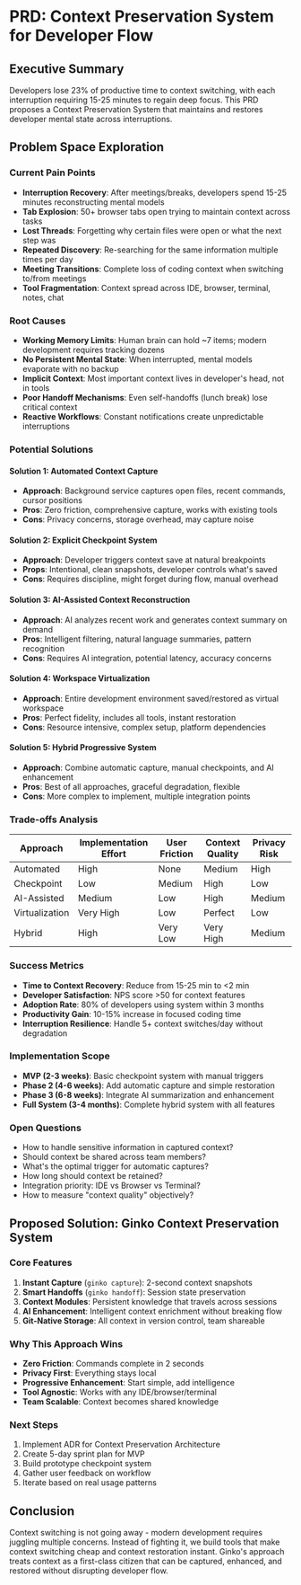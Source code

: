 # PRD: Context Preservation System for Developer Flow

## Executive Summary
Developers lose 23% of productive time to context switching, with each interruption requiring 15-25 minutes to regain deep focus. This PRD proposes a Context Preservation System that maintains and restores developer mental state across interruptions.

## Problem Space Exploration

### Current Pain Points
- **Interruption Recovery**: After meetings/breaks, developers spend 15-25 minutes reconstructing mental models
- **Tab Explosion**: 50+ browser tabs open trying to maintain context across tasks
- **Lost Threads**: Forgetting why certain files were open or what the next step was
- **Repeated Discovery**: Re-searching for the same information multiple times per day
- **Meeting Transitions**: Complete loss of coding context when switching to/from meetings
- **Tool Fragmentation**: Context spread across IDE, browser, terminal, notes, chat

### Root Causes
- **Working Memory Limits**: Human brain can hold ~7 items; modern development requires tracking dozens
- **No Persistent Mental State**: When interrupted, mental models evaporate with no backup
- **Implicit Context**: Most important context lives in developer's head, not in tools
- **Poor Handoff Mechanisms**: Even self-handoffs (lunch break) lose critical context
- **Reactive Workflows**: Constant notifications create unpredictable interruptions

### Potential Solutions

#### Solution 1: Automated Context Capture
- **Approach**: Background service captures open files, recent commands, cursor positions
- **Pros**: Zero friction, comprehensive capture, works with existing tools
- **Cons**: Privacy concerns, storage overhead, may capture noise

#### Solution 2: Explicit Checkpoint System
- **Approach**: Developer triggers context save at natural breakpoints
- **Props**: Intentional, clean snapshots, developer controls what's saved
- **Cons**: Requires discipline, might forget during flow, manual overhead

#### Solution 3: AI-Assisted Context Reconstruction
- **Approach**: AI analyzes recent work and generates context summary on demand
- **Pros**: Intelligent filtering, natural language summaries, pattern recognition
- **Cons**: Requires AI integration, potential latency, accuracy concerns

#### Solution 4: Workspace Virtualization
- **Approach**: Entire development environment saved/restored as virtual workspace
- **Pros**: Perfect fidelity, includes all tools, instant restoration
- **Cons**: Resource intensive, complex setup, platform dependencies

#### Solution 5: Hybrid Progressive System
- **Approach**: Combine automatic capture, manual checkpoints, and AI enhancement
- **Pros**: Best of all approaches, graceful degradation, flexible
- **Cons**: More complex to implement, multiple integration points

### Trade-offs Analysis

| Approach | Implementation Effort | User Friction | Context Quality | Privacy Risk |
|----------|---------------------|---------------|-----------------|--------------|
| Automated | High | None | Medium | High |
| Checkpoint | Low | Medium | High | Low |
| AI-Assisted | Medium | Low | High | Medium |
| Virtualization | Very High | Low | Perfect | Low |
| Hybrid | High | Very Low | Very High | Medium |

### Success Metrics
- **Time to Context Recovery**: Reduce from 15-25 min to <2 min
- **Developer Satisfaction**: NPS score >50 for context features
- **Adoption Rate**: 80% of developers using system within 3 months
- **Productivity Gain**: 10-15% increase in focused coding time
- **Interruption Resilience**: Handle 5+ context switches/day without degradation

### Implementation Scope
- **MVP (2-3 weeks)**: Basic checkpoint system with manual triggers
- **Phase 2 (4-6 weeks)**: Add automatic capture and simple restoration
- **Phase 3 (6-8 weeks)**: Integrate AI summarization and enhancement
- **Full System (3-4 months)**: Complete hybrid system with all features

### Open Questions
- How to handle sensitive information in captured context?
- Should context be shared across team members?
- What's the optimal trigger for automatic captures?
- How long should context be retained?
- Integration priority: IDE vs Browser vs Terminal?
- How to measure "context quality" objectively?

## Proposed Solution: Ginko Context Preservation System

### Core Features
1. **Instant Capture** (`ginko capture`): 2-second context snapshots
2. **Smart Handoffs** (`ginko handoff`): Session state preservation
3. **Context Modules**: Persistent knowledge that travels across sessions
4. **AI Enhancement**: Intelligent context enrichment without breaking flow
5. **Git-Native Storage**: All context in version control, team shareable

### Why This Approach Wins
- **Zero Friction**: Commands complete in 2 seconds
- **Privacy First**: Everything stays local
- **Progressive Enhancement**: Start simple, add intelligence
- **Tool Agnostic**: Works with any IDE/browser/terminal
- **Team Scalable**: Context becomes shared knowledge

### Next Steps
1. Implement ADR for Context Preservation Architecture
2. Create 5-day sprint plan for MVP
3. Build prototype checkpoint system
4. Gather user feedback on workflow
5. Iterate based on real usage patterns

## Conclusion
Context switching is not going away - modern development requires juggling multiple concerns. Instead of fighting it, we build tools that make context switching cheap and context restoration instant. Ginko's approach treats context as a first-class citizen that can be captured, enhanced, and restored without disrupting developer flow.
